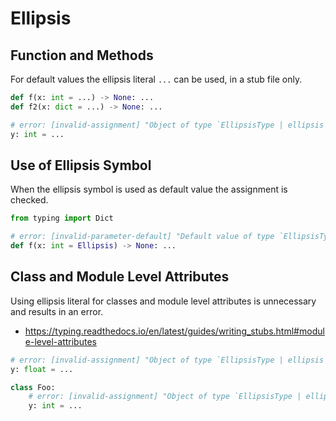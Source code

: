 # Ellipsis

## Function and Methods

For default values the ellipsis literal `...` can be used, in a stub file only.

```py path=test.pyi
def f(x: int = ...) -> None: ...
def f2(x: dict = ...) -> None: ...

# error: [invalid-assignment] "Object of type `EllipsisType | ellipsis` is not assignable to `int`"
y: int = ...
```

## Use of Ellipsis Symbol

When the ellipsis symbol is used as default value the assignment is checked.

```py
from typing import Dict

# error: [invalid-parameter-default] "Default value of type `EllipsisType | ellipsis` is not assignable to annotated parameter type `int`"
def f(x: int = Ellipsis) -> None: ...
```

## Class and Module Level Attributes

Using ellipsis literal for classes and module level attributes is unnecessary and results in an
error.

- <https://typing.readthedocs.io/en/latest/guides/writing_stubs.html#module-level-attributes>

```py
# error: [invalid-assignment] "Object of type `EllipsisType | ellipsis` is not assignable to `float`"
y: float = ...

class Foo:
    # error: [invalid-assignment] "Object of type `EllipsisType | ellipsis` is not assignable to `int`"
    y: int = ...
```
